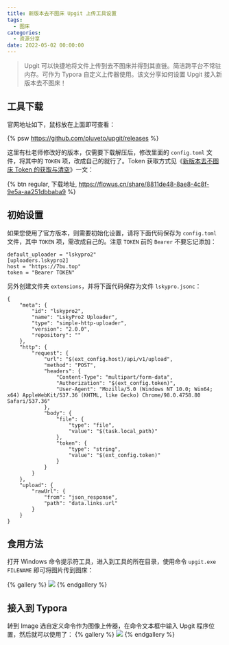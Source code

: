 ```yaml
---
title: 新版本去不图床 Upgit 上传工具设置
tags:
  - 图床
categories:
  - 资源分享
date: 2022-05-02 00:00:00
---
```


> Upgit 可以快捷地将文件上传到去不图床并得到其直链。简洁跨平台不常驻内存。可作为 Typora 自定义上传器使用。该文分享如何设置 Upgit 接入新版本去不图床！

<!-- more -->

## 工具下载

官网地址如下，鼠标放在上面即可查看：

{% psw https://github.com/pluveto/upgit/releases %}

这里有杜老师修改好的版本，仅需要下载解压后，修改里面的 `config.toml` 文件，将其中的 `TOKEN` 项，改成自己的就行了。Token 获取方式见《[新版本去不图床 Token 的获取与清空](https://dusays.com/454/)》一文：

{% btn regular, 下载地址, https://flowus.cn/share/8811de48-8ae8-4c8f-9e5a-aa251dbbaba9 %}

## 初始设置

如果您使用了官方版本，则需要初始化设置，请将下面代码保存为 `config.toml` 文件，其中 `TOKEN` 项，需改成自己的。注意 `TOKEN` 前的 `Bearer` 不要忘记添加：

```
default_uploader = "lskypro2"
[uploaders.lskypro2]
host = "https://7bu.top"
token = "Bearer TOKEN"
```

另外创建文件夹 `extensions`，并将下面代码保存为文件 `lskypro.jsonc`：

```
{
    "meta": {
        "id": "lskypro2",
        "name": "LskyPro2 Uploader",
        "type": "simple-http-uploader",
        "version": "2.0.0",
        "repository": ""
    },
    "http": {
        "request": {
            "url": "$(ext_config.host)/api/v1/upload",
            "method": "POST",
            "headers": {
                "Content-Type": "multipart/form-data",
                "Authorization": "$(ext_config.token)",
                "User-Agent": "Mozilla/5.0 (Windows NT 10.0; Win64; x64) AppleWebKit/537.36 (KHTML, like Gecko) Chrome/98.0.4758.80 Safari/537.36"
            },
            "body": {
                "file": {
                    "type": "file",
                    "value": "$(task.local_path)"
                },
                "token": {
                    "type": "string",
                    "value": "$(ext_config.token)"
                }
            }
        }
    },
    "upload": {
        "rawUrl": {
            "from": "json_response",
            "path": "data.links.url"
        }
    }
}
```

## 食用方法

打开 Windows 命令提示符工具，进入到工具的所在目录，使用命令 `upgit.exe FILENAME` 即可将图片传到图床：

{% gallery %}
![](https://cdn.dusays.com/2022/05/459-1.jpg)
{% endgallery %}

## 接入到 Typora

转到 Image 选自定义命令作为图像上传器，在命令文本框中输入 Upgit 程序位置，然后就可以使用了：
{% gallery %}
![](https://cdn.dusays.com/2022/05/459-2.jpg)
{% endgallery %}
